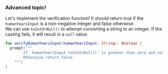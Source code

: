 ### Advanced topic!
Let's implement the verification function!
It should return true if the `humanYearsInput` is a non-negative integer and false otherwise.\
We can use `toIntOrNull()` to attempt converting a string to an integer. If the casting fails, it will result in a `null` value.
<div class="hint" title="Example of code in a prompt">

```kotlin
fun verifyHumanYearsInput(humanYearsInput: String): Boolean {
  prompt("""
        If `humanYearsInput.toIntOrNull()` is greater than zero and not null, return true,
        Otherwise return false.
    """)
}
```
</div>